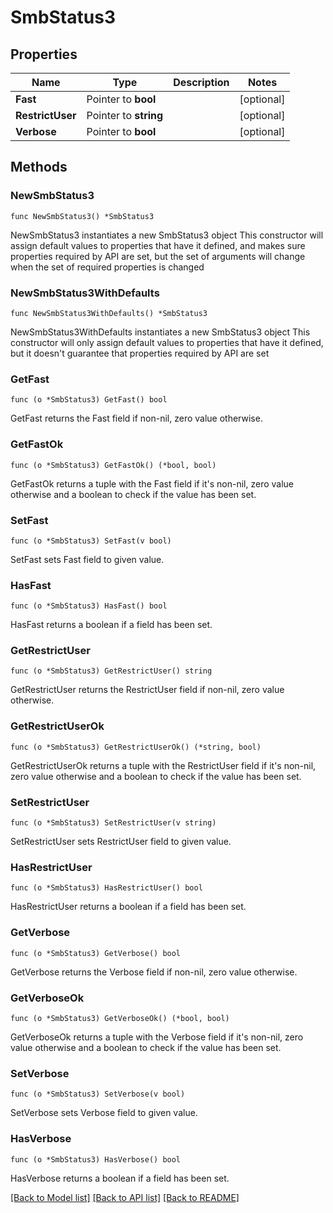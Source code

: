 # SmbStatus3

## Properties

Name | Type | Description | Notes
------------ | ------------- | ------------- | -------------
**Fast** | Pointer to **bool** |  | [optional] 
**RestrictUser** | Pointer to **string** |  | [optional] 
**Verbose** | Pointer to **bool** |  | [optional] 

## Methods

### NewSmbStatus3

`func NewSmbStatus3() *SmbStatus3`

NewSmbStatus3 instantiates a new SmbStatus3 object
This constructor will assign default values to properties that have it defined,
and makes sure properties required by API are set, but the set of arguments
will change when the set of required properties is changed

### NewSmbStatus3WithDefaults

`func NewSmbStatus3WithDefaults() *SmbStatus3`

NewSmbStatus3WithDefaults instantiates a new SmbStatus3 object
This constructor will only assign default values to properties that have it defined,
but it doesn't guarantee that properties required by API are set

### GetFast

`func (o *SmbStatus3) GetFast() bool`

GetFast returns the Fast field if non-nil, zero value otherwise.

### GetFastOk

`func (o *SmbStatus3) GetFastOk() (*bool, bool)`

GetFastOk returns a tuple with the Fast field if it's non-nil, zero value otherwise
and a boolean to check if the value has been set.

### SetFast

`func (o *SmbStatus3) SetFast(v bool)`

SetFast sets Fast field to given value.

### HasFast

`func (o *SmbStatus3) HasFast() bool`

HasFast returns a boolean if a field has been set.

### GetRestrictUser

`func (o *SmbStatus3) GetRestrictUser() string`

GetRestrictUser returns the RestrictUser field if non-nil, zero value otherwise.

### GetRestrictUserOk

`func (o *SmbStatus3) GetRestrictUserOk() (*string, bool)`

GetRestrictUserOk returns a tuple with the RestrictUser field if it's non-nil, zero value otherwise
and a boolean to check if the value has been set.

### SetRestrictUser

`func (o *SmbStatus3) SetRestrictUser(v string)`

SetRestrictUser sets RestrictUser field to given value.

### HasRestrictUser

`func (o *SmbStatus3) HasRestrictUser() bool`

HasRestrictUser returns a boolean if a field has been set.

### GetVerbose

`func (o *SmbStatus3) GetVerbose() bool`

GetVerbose returns the Verbose field if non-nil, zero value otherwise.

### GetVerboseOk

`func (o *SmbStatus3) GetVerboseOk() (*bool, bool)`

GetVerboseOk returns a tuple with the Verbose field if it's non-nil, zero value otherwise
and a boolean to check if the value has been set.

### SetVerbose

`func (o *SmbStatus3) SetVerbose(v bool)`

SetVerbose sets Verbose field to given value.

### HasVerbose

`func (o *SmbStatus3) HasVerbose() bool`

HasVerbose returns a boolean if a field has been set.


[[Back to Model list]](../README.md#documentation-for-models) [[Back to API list]](../README.md#documentation-for-api-endpoints) [[Back to README]](../README.md)


